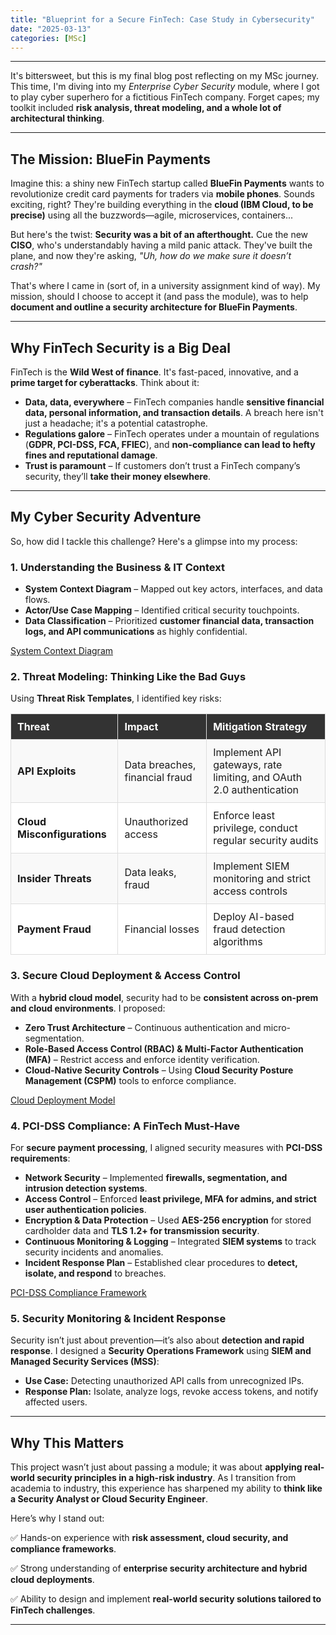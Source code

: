 ```yaml
---
title: "Blueprint for a Secure FinTech: Case Study in Cybersecurity"
date: "2025-03-13"
categories: [MSc]
---
```


---

It's bittersweet, but this is my final blog post reflecting on my MSc journey. This time, I'm diving into my *Enterprise Cyber Security* module, where I got to play cyber superhero for a fictitious FinTech company. Forget capes; my toolkit included **risk analysis, threat modeling, and a whole lot of architectural thinking**.

---

## The Mission: BlueFin Payments

Imagine this: a shiny new FinTech startup called **BlueFin Payments** wants to revolutionize credit card payments for traders via **mobile phones**. Sounds exciting, right? They're building everything in the **cloud (IBM Cloud, to be precise)** using all the buzzwords—agile, microservices, containers...

But here's the twist: **Security was a bit of an afterthought.** Cue the new **CISO**, who's understandably having a mild panic attack. They've built the plane, and now they're asking, *"Uh, how do we make sure it doesn’t crash?"*

That's where I came in (sort of, in a university assignment kind of way). My mission, should I choose to accept it (and pass the module), was to help **document and outline a security architecture for BlueFin Payments**.

---

## Why FinTech Security is a Big Deal

FinTech is the **Wild West of finance**. It's fast-paced, innovative, and a **prime target for cyberattacks**. Think about it:

- **Data, data, everywhere** – FinTech companies handle **sensitive financial data, personal information, and transaction details**. A breach here isn't just a headache; it's a potential catastrophe.
- **Regulations galore** – FinTech operates under a mountain of regulations (**GDPR, PCI-DSS, FCA, FFIEC**), and **non-compliance can lead to hefty fines and reputational damage**.
- **Trust is paramount** – If customers don’t trust a FinTech company’s security, they’ll **take their money elsewhere**.

---

## My Cyber Security Adventure

So, how did I tackle this challenge? Here's a glimpse into my process:

### **1. Understanding the Business & IT Context**

- **System Context Diagram** – Mapped out key actors, interfaces, and data flows.
- **Actor/Use Case Mapping** – Identified critical security touchpoints.
- **Data Classification** – Prioritized **customer financial data, transaction logs, and API communications** as highly confidential.

[System Context Diagram](/assets/images/ECS/Context.png)

### **2. Threat Modeling: Thinking Like the Bad Guys**

Using **Threat Risk Templates**, I identified key risks:

<style>
  table {
    width: 100%;
    border-collapse: collapse;
  }
  th, td {
    border: 1px solid #ddd;
    padding: 10px;
    text-align: left;
  }
  th {
    background-color: #333; /* Dark background for headers */
    color: white; /* White text for headers */
  }
  tr:nth-child(even) {
    background-color: #f9f9f9; /* Light gray for even rows in light mode */
  }
  tr:nth-child(odd) {
    background-color: white; /* White for odd rows in light mode */
  }

  /* Dark Mode Fix */
  @media (prefers-color-scheme: dark) {
    th {
      background-color: #444;
      color: white;
    }
    tr:nth-child(even) {
      background-color: #333; /* Dark gray for even rows in dark mode */
    }
    tr:nth-child(odd) {
      background-color: #222; /* Slightly darker for odd rows */
    }
    td {
      color: white; /* Ensure text is readable in dark mode */
    }
  }
</style>

<table>
  <tr>
    <th>Threat</th>
    <th>Impact</th>
    <th>Mitigation Strategy</th>
  </tr>
  <tr>
    <td><strong>API Exploits</strong></td>
    <td>Data breaches, financial fraud</td>
    <td>Implement API gateways, rate limiting, and OAuth 2.0 authentication</td>
  </tr>
  <tr>
    <td><strong>Cloud Misconfigurations</strong></td>
    <td>Unauthorized access</td>
    <td>Enforce least privilege, conduct regular security audits</td>
  </tr>
  <tr>
    <td><strong>Insider Threats</strong></td>
    <td>Data leaks, fraud</td>
    <td>Implement SIEM monitoring and strict access controls</td>
  </tr>
  <tr>
    <td><strong>Payment Fraud</strong></td>
    <td>Financial losses</td>
    <td>Deploy AI-based fraud detection algorithms</td>
  </tr>
</table>



### **3. Secure Cloud Deployment & Access Control**

With a **hybrid cloud model**, security had to be **consistent across on-prem and cloud environments**. I proposed:

- **Zero Trust Architecture** – Continuous authentication and micro-segmentation.
- **Role-Based Access Control (RBAC) & Multi-Factor Authentication (MFA)** – Restrict access and enforce identity verification.
- **Cloud-Native Security Controls** – Using **Cloud Security Posture Management (CSPM)** tools to enforce compliance.

[Cloud Deployment Model](/assets/images/ECS/Cloud.png)

### **4. PCI-DSS Compliance: A FinTech Must-Have**

For **secure payment processing**, I aligned security measures with **PCI-DSS requirements**:

- **Network Security** – Implemented **firewalls, segmentation, and intrusion detection systems**.
- **Access Control** – Enforced **least privilege, MFA for admins, and strict user authentication policies**.
- **Encryption & Data Protection** – Used **AES-256 encryption** for stored cardholder data and **TLS 1.2+ for transmission security**.
- **Continuous Monitoring & Logging** – Integrated **SIEM systems** to track security incidents and anomalies.
- **Incident Response Plan** – Established clear procedures to **detect, isolate, and respond** to breaches.

[PCI-DSS Compliance Framework](/assets/images/ECS/PCI%20DSS.jpg)

### **5. Security Monitoring & Incident Response**

Security isn’t just about prevention—it’s also about **detection and rapid response**. I designed a **Security Operations Framework** using **SIEM and Managed Security Services (MSS)**:

- **Use Case:** Detecting unauthorized API calls from unrecognized IPs.
- **Response Plan:** Isolate, analyze logs, revoke access tokens, and notify affected users.

---

## Why This Matters

This project wasn’t just about passing a module; it was about **applying real-world security principles in a high-risk industry**. As I transition from academia to industry, this experience has sharpened my ability to **think like a Security Analyst or Cloud Security Engineer**.

Here’s why I stand out:

✅ Hands-on experience with **risk assessment, cloud security, and compliance frameworks**.

✅ Strong understanding of **enterprise security architecture and hybrid cloud deployments**.

✅ Ability to design and implement **real-world security solutions tailored to FinTech challenges**.

---